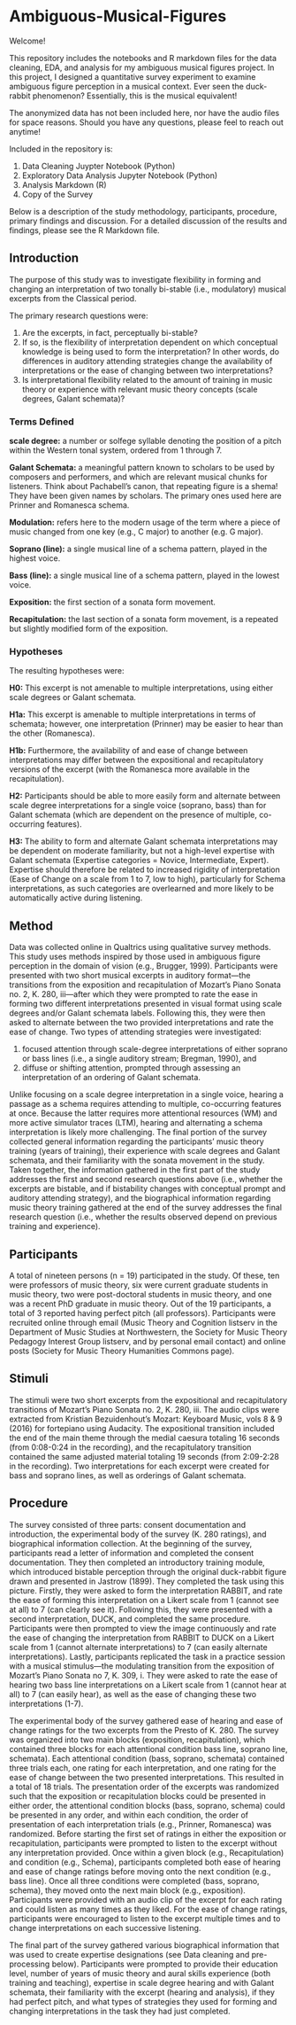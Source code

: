 # Ambiguous-Musical-Figures

Welcome! 

This repository includes the notebooks and R markdown files for the data cleaning, EDA, and analysis for my ambiguous musical figures project. In this project, I designed a quantitative survey experiment to examine ambiguous figure perception in a musical context. Ever seen the duck-rabbit phenomenon? 
Essentially, this is the musical equivalent! 

The anonymized data has not been included here, nor have the audio files for space reasons. Should you have any questions, please feel to reach out anytime! 

Included in the repository is: 

1. Data Cleaning Juypter Notebook (Python)
2. Exploratory Data Analysis Jupyter Notebook (Python)
3. Analysis Markdown (R)
4. Copy of the Survey 

Below is a description of the study methodology, participants, procedure, primary findings and discussion. For a detailed discussion of the results and findings, please see the R Markdown file.

## Introduction ## 

The purpose of this study was to investigate flexibility in forming and changing an interpretation of two tonally bi-stable 
(i.e., modulatory) musical excerpts from the Classical period. 

The primary research questions were:

1) Are the excerpts, in fact, perceptually bi-stable?
2) If so, is the flexibility of interpretation dependent on which conceptual knowledge is being used to form the interpretation? 
In other words, do differences in auditory attending strategies change the availability of interpretations or the ease of changing 
between two interpretations? 
3) Is interpretational flexibility related to the amount of training in music theory or experience with relevant music theory concepts 
(scale degrees, Galant schemata)? 

### Terms Defined ###

**scale degree:** a number or solfege syllable denoting the position of a pitch within the Western tonal system, ordered from 1 through 7. 

**Galant Schemata:** a meaningful pattern known to scholars to be used by composers and performers, and which are relevant musical chunks for listeners.
Think about Pachabell’s canon, that repeating figure is a shema! They have been given names by scholars. The primary ones used here are Prinner and Romanesca schema. 

**Modulation:** refers here to the modern usage of the term where a piece of music changed from one key (e.g., C major) to another (e.g. G major).

**Soprano (line):** a single musical line of a schema pattern, played in the highest voice.

**Bass (line):** a single musical line of a schema pattern, played in the lowest voice.

**Exposition:** the first section of a sonata form movement.

**Recapitulation:** the last section of a sonata form movement, is a repeated but slightly modified form of the exposition.  

### Hypotheses ###

The resulting hypotheses were: 

**H0:** This excerpt is not amenable to multiple interpretations, using either scale degrees or Galant schemata.

**H1a:** This excerpt is amenable to multiple interpretations in terms of schemata; however, one interpretation (Prinner) 
may be easier to hear than the other (Romanesca). 

**H1b:** Furthermore, the availability of and ease of change between interpretations may differ between the expositional 
and recapitulatory versions of the excerpt (with the Romanesca more available in the recapitulation).

**H2:** Participants should be able to more easily form and alternate between scale degree interpretations for a single voice 
(soprano, bass) than for Galant schemata (which are dependent on the presence of multiple, co-occurring features). 

**H3:** The ability to form and alternate Galant schemata interpretations may be dependent on moderate familiarity, but not a high-level expertise with Galant schemata (Expertise categories = Novice, Intermediate, Expert). Expertise should therefore be related to increased rigidity of interpretation (Ease of Change on a scale from 1 to 7, low to high), particularly for Schema interpretations, as such categories are overlearned and more likely to be automatically active during listening.


## Method ##

Data was collected online in Qualtrics using qualitative survey methods. This study uses methods inspired by those used in ambiguous figure 
perception in the domain of vision (e.g., Brugger, 1999). Participants were presented with two short musical excerpts in auditory format—the 
transitions from the exposition and recapitulation of Mozart’s Piano Sonata no. 2, K. 280, iii—after which they were prompted to rate the ease in 
forming two different interpretations presented in visual format using scale degrees and/or Galant schemata labels. Following this, they were then 
asked to alternate between the two provided interpretations and rate the ease of change. Two types of attending strategies were investigated: 

1) focused attention through scale-degree interpretations of either soprano or bass lines (i.e., a single auditory stream; Bregman, 1990), and 
2) diffuse or shifting attention, prompted through assessing an interpretation of an ordering of Galant schemata. 

Unlike focusing on a scale degree interpretation in a single voice, hearing a passage as a schema requires attending to multiple, co-occurring 
features at once. Because the latter requires more attentional resources (WM) and more active simulator traces (LTM), hearing and alternating a 
schema interpretation is likely more challenging. The final portion of the survey collected general information regarding the participants’ music 
theory training (years of training), their experience with scale degrees and Galant schemata, and their familiarity with the sonata movement in the 
study. Taken together, the information gathered in the first part of the study addresses the first and second research questions above (i.e., whether 
the excerpts are bistable, and if bistability changes with conceptual prompt and auditory attending strategy), and the biographical information regarding 
music theory training gathered at the end of the survey addresses the final research question (i.e., whether the results observed depend on previous 
training and experience). 

## Participants ## 

A total of nineteen persons (n = 19) participated in the study. Of these, ten were professors of music theory, six were current graduate students in 
music theory, two were post-doctoral students in music theory, and one was a recent PhD graduate in music theory. Out of the 19 participants, a total 
of 3 reported having perfect pitch (all professors). Participants were recruited online through email (Music Theory and Cognition listserv in the 
Department of Music Studies at Northwestern, the Society for Music Theory Pedagogy Interest Group listserv, and by personal email contact) and 
online posts (Society for Music Theory Humanities Commons page). 

## Stimuli ## 

 The stimuli were two short excerpts from the expositional and recapitulatory transitions of Mozart’s Piano Sonata no. 2, K. 280, iii. 
 The audio clips were extracted from Kristian Bezuidenhout’s Mozart: Keyboard Music, vols 8 & 9 (2016) for fortepiano using Audacity. 
 The expositional transition included the end of the main theme through the medial caesura totaling 16 seconds 
 (from 0:08-0:24 in the recording), and the recapitulatory transition contained the same adjusted material totaling 19 seconds 
 (from 2:09-2:28 in the recording). Two interpretations for each excerpt were created for bass and soprano lines, as well as orderings of Galant 
 schemata.
 
 ## Procedure ## 
 
 The survey consisted of three parts: consent documentation and introduction, the experimental body of the survey (K. 280 ratings), and 
 biographical information collection. At the beginning of the survey, participants read a letter of information and completed the consent 
 documentation. They then completed an introductory training module, which introduced bistable perception through the original duck-rabbit 
 figure drawn and presented in Jastrow (1899). They completed the task using this picture. Firstly, they were asked to form 
 the interpretation RABBIT, and rate the ease of forming this interpretation on a Likert scale from 1 (cannot see at all) to 7 (can clearly see it). 
 Following this, they were presented with a second interpretation, DUCK, and completed the same procedure. Participants were then prompted to view 
 the image continuously and rate the ease of changing the interpretation from RABBIT to DUCK on a Likert scale from 1 (cannot alternate interpretations) 
 to 7 (can easily alternate interpretations). Lastly, participants replicated the task in a practice session with a musical stimulus—the modulating 
 transition from the exposition of Mozart’s Piano Sonata no 7, K. 309, i. They were asked to rate the ease of hearing two bass line interpretations 
 on a Likert scale from 1 (cannot hear at all) to 7 (can easily hear), as well as the ease of changing these two interpretations (1-7).

The experimental body of the survey gathered ease of hearing and ease of change ratings for the two excerpts from the Presto of K. 280. 
The survey was organized into two main blocks (exposition, recapitulation), which contained three blocks for each attentional condition 
bass line, soprano line, schemata). Each attentional condition (bass, soprano, schemata) contained three trials each, one rating for each 
interpretation, and one rating for the ease of change between the two presented interpretations. This resulted in a total of 18 trials. The 
presentation order of the excerpts was randomized such that the exposition or recapitulation blocks could be presented in either order, the 
attentional condition blocks (bass, soprano, schema) could be presented in any order, and within each condition, the order of presentation of 
each interpretation trials (e.g., Prinner, Romanesca) was randomized. Before starting the first set of ratings in either the exposition or 
recapitulation, participants were prompted to listen to the excerpt without any interpretation provided. Once within a given block (e.g., Recapitulation)
and condition (e.g., Schema), participants completed both ease of hearing and ease of change ratings before moving onto the next condition 
(e.g., bass line). Once all three conditions were completed (bass, soprano, schema), they moved onto the next main block (e.g., exposition). 
Participants were provided with an audio clip of the excerpt for each rating and could listen as many times as they liked. For the ease of change 
ratings, participants were encouraged to listen to the excerpt multiple times and to change interpretations on each successive listening. 

The final part of the survey gathered various biographical information that was used to create expertise designations (see Data cleaning and 
pre-processing below). Participants were prompted to provide their education level, number of years of music theory and aural skills experience 
(both training and teaching), expertise in scale degree hearing and with Galant schemata, their familiarity with the excerpt (hearing and analysis), 
if they had perfect pitch, and what types of strategies they used for forming and changing interpretations in the task they had just completed. 

